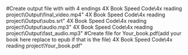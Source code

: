#Create output file with with 4 endings
4X Book Speed Code\4x reading project\Output\final_video.mp4"
4X Book Speed Code\4x reading project\Output\subs.srt"
4X Book Speed Code\4x reading project\Output\audio.mp3"
4X Book Speed Code\4x reading project\Output\fast_audio.mp3"
#Create file for Your_book.pdf(add your book here replace to epub if that is the file)
4X Book Speed Code\4x reading project\Your_book.pdf"
